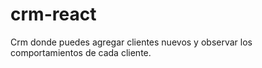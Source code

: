 # crm-react
Crm donde puedes agregar clientes nuevos y observar los comportamientos de cada cliente.
